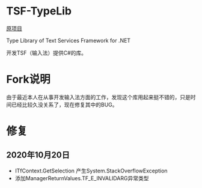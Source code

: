 TSF-TypeLib
===========

[原项目](https://github.com/NyaRuRu/TSF-TypeLib)

Type Library of Text Services Framework for .NET

开发TSF（输入法）提供C#的库。

# Fork说明

由于最近本人在从事开发输入法方面的工作，发现这个库用起来挺不错的，只是时间已经比较久没关系了，现在修复其中的BUG。

# 修复

## 2020年10月20日

- ITfContext.GetSelection 产生System.StackOverflowException
- 添加ManagerReturnValues.TF_E_INVALIDARG异常类型